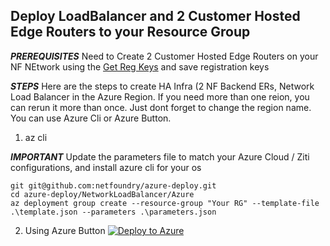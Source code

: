 
## Deploy LoadBalancer and 2 Customer Hosted Edge Routers to your Resource Group

***PREREQUISITES***
    Need to Create 2 Customer Hosted Edge Routers on your NF NEtwork using the [Get Reg Keys](https://nfconsole.io/login) and save registration keys

***STEPS***
    Here are the steps to create HA Infra (2 NF Backend ERs, Network Load Balancer in the Azure Region. If you need more than one reion, you can rerun it more than once. Just dont forget to change the region name. You can use Azure Cli or Azure Button.

1. az cli

***IMPORTANT***
    Update the parameters file to match your Azure Cloud / Ziti configurations, and install azure cli for your os

```
git git@github.com:netfoundry/azure-deploy.git
cd azure-deploy/NetworkLoadBalancer/Azure
az deployment group create --resource-group "Your RG" --template-file .\template.json --parameters .\parameters.json
```
2. Using Azure Button
[![Deploy to Azure](https://azurecomcdn.azureedge.net/mediahandler/acomblog/media/Default/blog/deploybutton.png)](https://portal.azure.com/#create/Microsoft.Template/uri/https%3A%2F%2Fraw.githubusercontent.com%2FNetFoundry%2Fazure-deploy%2Ffeature%/2FCLOUDDEV-976%2FNetworkLoadBalancer%2FAzure%2Ftemplate.json)